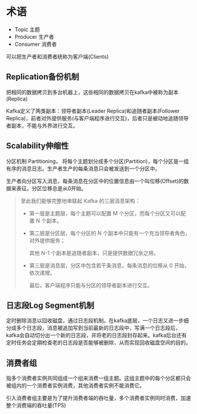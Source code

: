 # 术语

- Topic 主题
- Producer 生产者
- Consumer 消费者

可以把生产者和消费者统称为客户端(Clients)



## Replication备份机制

把相同的数据拷贝到多台机器上，这些相同的数据拷贝在kafka中被称为副本(Replica)

Kafka定义了两类副本：领导者副本(Leader Replica)和追随者副本(Follower Replica)，前者对外提供服务(与客户端程序进行交互)，后者只是被动地追随领导者副本，不能与外界进行交互。

## Scalability伸缩性

分区机制 Partitioning， 将每个主题划分成多个分区(Partition)，每个分区是一组有序的消息日志。生产者生产的每条消息只会被发送到一个分区中。

生产者向分区写入消息，每条消息在分区中的位置信息由一个叫位移(Offset)的数据来表征。分区位移总是从0开始。



> 至此我们能够完整地串联起 Kafka 的三层消息架构：
>
> - 第一层是主题层，每个主题可以配置 M 个分区，而每个分区又可以配置 N 个副本。
>
> - 第二层是分区层，每个分区的 N 个副本中只能有一个充当领导者角色，对外提供服务；
>
>   其他 N-1 个副本是追随者副本，只是提供数据冗余之用。
>
> - 第三层是消息层，分区中包含若干条消息，每条消息的位移从 0 开始，依次递增。
>
>   最后，客户端程序只能与分区的领导者副本进行交互。



## 日志段Log Segment机制

定时删除消息以回收磁盘，通过日志段机制。在kafka底层，一个日志又进一步细分成多个日志段，消息被追加写到当前最新的日志段中，写满一个日志段后，kafka会自动切分出一个新的日志段，并将老的日志段封存起来。kafka后台还有定时任务会定期检查老的日志段是否能够被删除，从而实现回收磁盘空间的目的。

## 消费者组

指多个消费者实例共同组成一个组来消费一组主题。这组主题中的每个分区都只会被组内的一个消费者实例消费，其他消费者实例不能消费它。

引入消费者组主要是为了提升消费者端的吞吐量，多个消费者实例同时消费，加速整个消费端的吞吐量(TPS)























